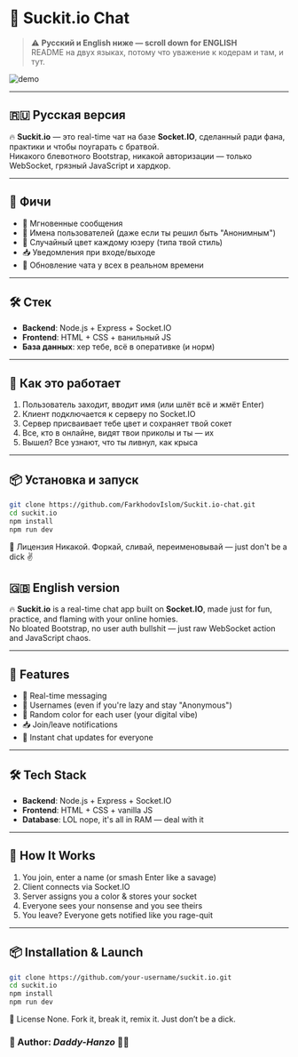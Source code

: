 # 💬 Suckit.io Chat

> ⚠️ **Русский и English ниже — scroll down for ENGLISH**  
> README на двух языках, потому что уважение к кодерам и там, и тут.

![demo](https://media.giphy.com/media/v1.Y2lkPTc5MGI3NjExOHVyd3RuZnYwZHFpcDd4aXRhMHlhNWxsa2FrY2NrbTNjNWU2MzdncyZlcD12MV9naWZzX3NlYXJjaCZjdD1n/l4KhQo2MESJkc6QbS/giphy.gif)

---

## 🇷🇺 Русская версия

🔥 **Suckit.io** — это real-time чат на базе **Socket.IO**, сделанный ради фана, практики и чтобы поугарать с братвой.  
Никакого блевотного Bootstrap, никакой авторизации — только WebSocket, грязный JavaScript и хардкор.

---

## 🚀 Фичи

- 💬 Мгновенные сообщения
- 👤 Имена пользователей (даже если ты решил быть "Анонимным")
- 🎨 Случайный цвет каждому юзеру (типа твой стиль)
- 📥 Уведомления при входе/выходе
- 🔄 Обновление чата у всех в реальном времени

---

## 🛠️ Стек

- **Backend**: Node.js + Express + Socket.IO  
- **Frontend**: HTML + CSS + ванильный JS  
- **База данных**: хер тебе, всё в оперативке (и норм)

---

## 🧠 Как это работает

1. Пользователь заходит, вводит имя (или шлёт всё и жмёт Enter)
2. Клиент подключается к серверу по Socket.IO
3. Сервер присваивает тебе цвет и сохраняет твой сокет
4. Все, кто в онлайне, видят твои приколы и ты — их
5. Вышел? Все узнают, что ты ливнул, как крыса

---

## 📦 Установка и запуск

```bash
git clone https://github.com/FarkhodovIslom/Suckit.io-chat.git
cd suckit.io
npm install
npm run dev
```

🖕 Лицензия
Никакой. Форкай, сливай, переименовывай — just don't be a dick ✌️



## 🇬🇧 English version

🔥 **Suckit.io** is a real-time chat app built on **Socket.IO**, made just for fun, practice, and flaming with your online homies.  
No bloated Bootstrap, no user auth bullshit — just raw WebSocket action and JavaScript chaos.


---

## 🚀 Features

- 💬 Real-time messaging
- 👤 Usernames (even if you're lazy and stay "Anonymous")
- 🎨 Random color for each user (your digital vibe)
- 📥 Join/leave notifications
- 🔄 Instant chat updates for everyone

---

## 🛠️ Tech Stack

- **Backend**: Node.js + Express + Socket.IO  
- **Frontend**: HTML + CSS + vanilla JS  
- **Database**: LOL nope, it's all in RAM — deal with it

---

## 🧠 How It Works

1. You join, enter a name (or smash Enter like a savage)
2. Client connects via Socket.IO
3. Server assigns you a color & stores your socket
4. Everyone sees your nonsense and you see theirs
5. You leave? Everyone gets notified like you rage-quit

---

## 📦 Installation & Launch

```bash
git clone https://github.com/your-username/suckit.io.git
cd suckit.io
npm install
npm run dev
```
🖕 License
None. Fork it, break it, remix it. Just don’t be a dick.

### 🍺 Author:  *Daddy-Hanzo* 😮‍💨